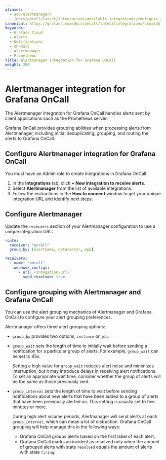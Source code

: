 ```yaml
---
aliases:
  - add-alertmanager/
  - /docs/oncall/latest/integrations/available-integrations/configure-alertmanager/
canonical: https://grafana.com/docs/oncall/latest/integrations/available-integrations/configure-alertmanager/
keywords:
  - Grafana Cloud
  - Alerts
  - Notifications
  - on-call
  - Alertmanager
  - Prometheus
title: Alertmanager integration for Grafana OnCall
weight: 300
---
```


# Alertmanager integration for Grafana OnCall

The Alertmanager integration for Grafana OnCall handles alerts sent by client applications such as the Prometheus server.

Grafana OnCall provides<!--[grouping](#alertmanager-grouping-amp-oncall-grouping)--> grouping abilities when processing
alerts from Alertmanager, including initial deduplicating, grouping, and routing the alerts to Grafana OnCall.

## Configure Alertmanager integration for Grafana OnCall

You must have an Admin role to create integrations in Grafana OnCall.

1. In the **Integrations** tab, click **+ New integration to receive alerts**.
2. Select **Alertmanager** from the list of available integrations.
3. Follow the instructions in the **How to connect** window to get your unique integration URL and identify next steps.

<!--![123](../_images/connect-new-monitoring.png)-->

## Configure Alertmanager

Update the `receivers` section of your Alertmanager configuration to use a unique integration URL:

```yaml
route:
  receiver: "oncall"
  group_by: [alertname, datacenter, app]

receivers:
  - name: "oncall"
    webhook_configs:
      - url: <integation-url>
        send_resolved: true
```

## Configure grouping with Alertmanager and Grafana OnCall

You can use the alert grouping mechanics of Alertmanager and Grafana OnCall to configure your alert grouping preferences.

Alertmanager offers three alert grouping options:

- `group_by` provides two options, `instance` or `job`.
- `group_wait` sets the length of time to initially wait before sending a notification for a particular group of alerts.
  For example, `group_wait` can be set to 45s.

  Setting a high value for `group_wait` reduces alert noise and minimizes interruption, but it may introduce delays in
  receiving alert notifications. To set an appropriate wait time, consider whether the group of alerts will be the same
  as those previously sent.

- `group_interval` sets the length of time to wait before sending notifications about new alerts that have been added to
  a group of alerts that have been previously alerted on. This setting is usually set to five minutes or more.

  During high alert volume periods, Alertmanager will send alerts at each `group_interval`, which can mean a lot of
  distraction. Grafana OnCall grouping will help manage this in the following ways:

  - Grafana OnCall groups alerts based on the first label of each alert.
  - Grafana OnCall marks an incident as resolved only when the amount of grouped alerts with state `resolved` equals
    the amount of alerts with state `firing`.
